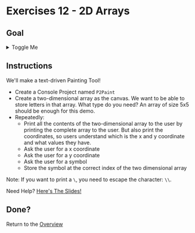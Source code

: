 # Exercises 12 - 2D Arrays

## Goal
<details>
  <summary>Toggle Me</summary>

```
Output:y
Output:4
Output:3
Output:2
Output:1
Output:0
Output:\01234x
Output:Give me a x coordinate.
Input:2
Output:Give me a y coordinate.
Input:3
Output:Give me a symbol.
Input:O
Output:y
Output:4
Output:3  O
Output:2
Output:1
Output:0
Output:\01234x
Output:Give me a x coordinate.
Input:1
Output:Give me a y coordinate.
Input:4
Output:Give me a symbol.
Input:E
Output:y
Output:4 E 
Output:3  O
Output:2
Output:1
Output:0
Output:\01234x
Output:Give me a x coordinate.
Input:2
Output:Give me a y coordinate.
Input:4
Output:Give me a symbol.
Input:Y
Output:y
Output:4 EY
Output:3  O
Output:2
Output:1
Output:0
Output:\01234x
```

</details>

## Instructions

We'll make a text-driven Painting Tool!

- Create a Console Project named `P2Paint`
- Create a two-dimensional array as the canvas. We want to be able to store letters in that array. What type do you need? An array of size 5x5 should be enough for this demo.
- Repeatedly:
  - Print all the contents of the two-dimensional array to the user by printing the complete array to the user. But also print the coordinates, so users understand which is the x and y coordinate and what values they have.
  - Ask the user for a x coordinate
  - Ask the user for a y coordinate
  - Ask the user for a symbol
  - Store the symbol at the correct index of the two dimensional array

Note: If you want to print a `\`, you need to escape the character: `\\`.

Need Help? [Here's The Slides!](slides/README.md#13-2d-arrays)

## Done?
Return to the [Overview](../../..#4-game-on)